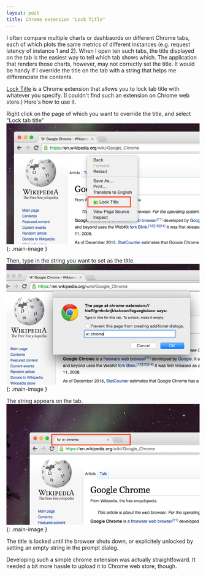 ```yaml
---
layout: post
title: Chrome extension "Lock Title"
---
```


I often compare multiple charts or dashbaords on different Chrome tabs, each of which plots the same metrics of different instances (e.g. request latency of instance 1 and 2).
When I open ten such tabs, the title displayed on the tab is the easiest way to tell which tab shows which. The application that renders those charts, however, may not correctly set the title.
It would be handy if I override the title on the tab with a string that helps me differenciate the contents.

[Lock Title](https://chrome.google.com/webstore/detail/lock-title/cjkldkjflehlglaenengohmjddgfhlec?hl=en-US) is a Chrome extension that allows you to lock tab title with whatever you specify. (I couldn't find such an extension on Chrome web store.) Here's how to use it.

Right click on the page of which you want to override the title, and select "Lock tab title"
![choose "Lock tab title" on context menu](/public/assets/201512/contextmenu.png){: .main-image }

Then, type in the string you want to set as the title.
![type in tab title](/public/assets/201512/prompt.png){: .main-image }

The string appears on the tab.
![Title has been updated](/public/assets/201512/locked.png){: .main-image }

The title is locked until the browser shuts down, or explicitely unlocked by setting an empty string in the prompt dialog.


Developing such a simple chrome extension was actually straightfoward. It needed a bit more hassle to upload it to Chrome web store, though.
